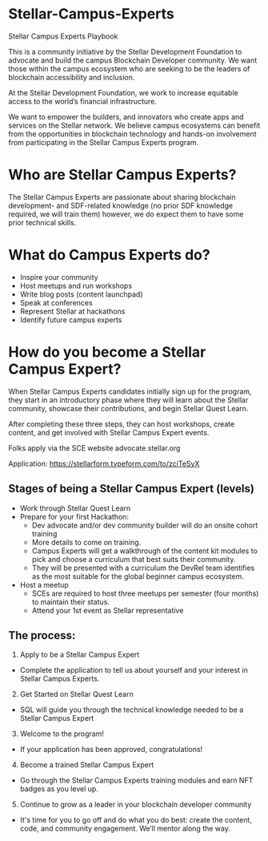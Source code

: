 # Stellar-Campus-Experts
Stellar Campus Experts Playbook

This is a community initiative by the Stellar Development Foundation to advocate and build the campus Blockchain Developer community. We want those within the campus ecosystem who are seeking to be the leaders of blockchain accessibility and inclusion.

At the Stellar Development Foundation, we work to increase equitable access to the world’s financial infrastructure.

We want to empower the builders, and innovators who create apps and services on the Stellar network. We believe campus ecosystems can benefit from the opportunities in blockchain technology and hands-on involvement from participating in the Stellar Campus Experts program.

# Who are Stellar Campus Experts?
The Stellar Campus Experts are passionate about sharing blockchain development- and SDF-related knowledge (no prior SDF knowledge required, we will train them) however, we do expect them to have some prior technical skills.

# What do Campus Experts do? 
- Inspire your community
- Host meetups and run workshops
- Write blog posts (content launchpad)
- Speak at conferences
- Represent Stellar at hackathons
- Identify future campus experts

# How do you become a Stellar Campus Expert?
When Stellar Campus Experts candidates initially sign up for the program, they start in an introductory phase where they will learn about the Stellar community, showcase their contributions, and begin Stellar Quest Learn.

After completing these three steps, they can host workshops, create content, and get involved with Stellar Campus Expert events. 

Folks apply via the SCE website advocate.stellar.org

Application: https://stellarform.typeform.com/to/zciTeSyX 

## Stages of being a Stellar Campus Expert (levels)
- Work through Stellar Quest Learn
- Prepare for your first Hackathon:
  - Dev advocate and/or dev community builder will do an onsite cohort training
  -  More details to come on training.
  - Campus Experts will get a walkthrough of the content kit modules to pick and choose a curriculum that best suits their community. 
  - They will be presented with a curriculum the DevRel team identifies as the most suitable for the global beginner campus ecosystem.
- Host a meetup        
  - SCEs are required to host three meetups per semester (four months) to maintain their status.
  - Attend your 1st event as Stellar representative
## The process:
1) Apply to be a Stellar Campus Expert
  - Complete the application to tell us about yourself and your interest in Stellar Campus Experts.

2) Get Started on Stellar Quest Learn
  - SQL will guide you through the technical knowledge needed to be a Stellar Campus Expert

3) Welcome to the program!
  - If your application has been approved, congratulations! 

4) Become a trained Stellar Campus Expert
  - Go through the Stellar Campus Experts training modules and earn NFT badges as you level up.

5) Continue to grow as a leader in your blockchain developer community
  - It's time for you to go off and do what you do best: create the content, code, and community engagement. We’ll mentor along the way.

